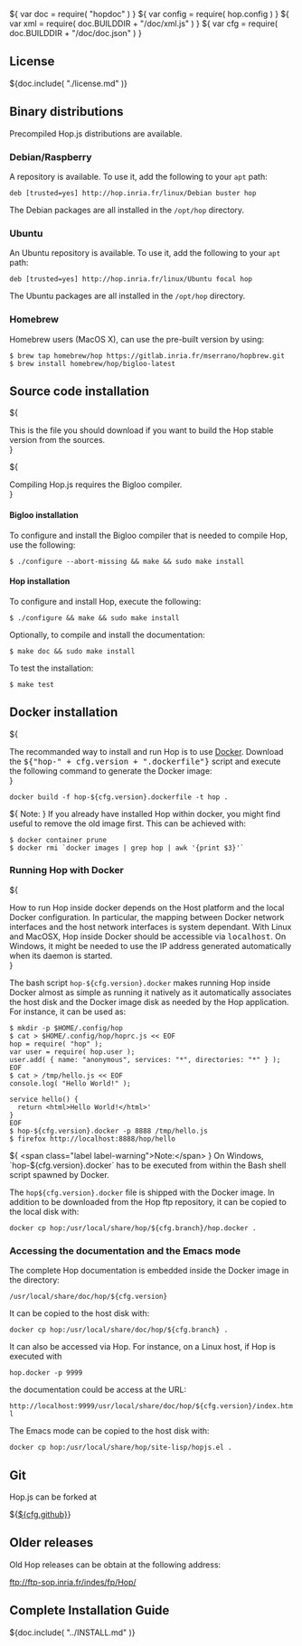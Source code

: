 ${ var doc = require( "hopdoc" ) }
${ var config = require( hop.config ) }
${ var xml = require( doc.BUILDDIR + "/doc/xml.js" ) }
${ var cfg = require( doc.BUILDDIR + "/doc/doc.json" ) }

## License ##

${doc.include( "./license.md" )}

## Binary distributions ##

Precompiled Hop.js distributions are available.

### Debian/Raspberry ###

A repository is available. To use it, add the following
to your `apt` path:

```shell[:@config]
deb [trusted=yes] http://hop.inria.fr/linux/Debian buster hop
```

The Debian packages are all installed in the `/opt/hop` directory.

### Ubuntu ###

An Ubuntu repository is available. To use it, add the following
to your `apt` path:

```shell[:@config]
deb [trusted=yes] http://hop.inria.fr/linux/Ubuntu focal hop
```

The Ubuntu packages are all installed in the `/opt/hop` directory.

### Homebrew ###

Homebrew users (MacOS X), can use the pre-built version by using:

```shell[:@shell]
$ brew tap homebrew/hop https://gitlab.inria.fr/mserrano/hopbrew.git
$ brew install homebrew/hop/bigloo-latest
```

## Source code installation ##

${<div class="row">
  <div class="col-xs-8">
This is the file you should download if you want to build the Hop stable
version from the sources.
  </div>
  <div class="col-xs-4">
    <xml.downloadButton
       class="warning"
       title="Stable"
       icon="glyphicon-download"
       href=${cfg.urlbase + "/hop-" + cfg.version + ".tar.gz"}/>
  </div>
</div>}

${<div class="row">
  <div class="col-xs-8">
Compiling Hop.js requires the Bigloo compiler.
  </div>
  <div class="col-xs-4">
    <xml.downloadButton
       class="danger"
       title="Stable"
       icon="glyphicon-download"
       href=${cfg.bglurlbase + "/bigloo-" + cfg.bglversion + ".tar.gz"}/>
  </div>
</div>}

#### Bigloo installation ####

To configure and install the Bigloo compiler that is needed to compile
Hop, use the following:

```shell[:@shell]
$ ./configure --abort-missing && make && sudo make install
```

#### Hop installation ####

To configure and install Hop, execute the following:

```shell[:@shell]
$ ./configure && make && sudo make install
```

Optionally, to compile and install the documentation:

```shell[:@shell]
$ make doc && sudo make install
```

To test the installation:

```shell[:@shell]
$ make test
```


## Docker installation ##

${<div class="row">
  <div class="col-xs-8">
The recommanded way to install and run Hop is to use
<a href="https://docs.docker.com/install/">Docker</a>. Download the
<tt>${"hop-" + cfg.version + ".dockerfile"}</tt> script and execute the
following command to generate the Docker image:
  </div>
  <div class="col-xs-4">
    <xml.downloadButton
       class="primary"
       title="Stable"
       icon="glyphicon-download"
       href=${cfg.urlbase + "/hop-" + cfg.version + ".dockerfile"}/>
  </div>
</div>}


```shell[:@shell]
docker build -f hop-${cfg.version}.dockerfile -t hop .
```

${ <span class="label label-warning">Note:</span> } If you already have
installed Hop within docker, you might find useful to remove the old
image first. This can be achieved with:

```shell[:@shell]
$ docker container prune
$ docker rmi `docker images | grep hop | awk '{print $3}'`
```


### Running Hop with Docker ###

${<div class="row">
  <div class="col-xs-8">
How to run Hop inside docker depends on the Host platform and the local
Docker configuration. In particular, the mapping between Docker network
interfaces and the host network interfaces is system dependant. With
Linux and MacOSX, Hop inside Docker should be accessible via
<tt>localhost</tt>. On Windows, it might be needed to use the IP address generated
automatically when its daemon is started.
  </div>
  <div class="col-xs-4">
    <xml.downloadButton
       class="primary"
       title="Stable"
       icon="glyphicon-download"
       href=${cfg.urlbase + "/hop-" + cfg.version + ".docker"}/>
  </div>
</div>}

The bash script `hop-${cfg.version}.docker` makes running Hop inside
Docker almost as simple as running it natively as it automatically
associates the host disk and the Docker image disk as needed by the
Hop application. For instance, it can be used as:

```shell[:@shell]
$ mkdir -p $HOME/.config/hop
$ cat > $HOME/.config/hop/hoprc.js << EOF
hop = require( "hop" );
var user = require( hop.user );
user.add( { name: "anonymous", services: "*", directories: "*" } );
EOF
$ cat > /tmp/hello.js << EOF
console.log( "Hello World!" );

service hello() {
  return <html>Hello World!</html>'
}
EOF
$ hop-${cfg.version}.docker -p 8888 /tmp/hello.js
$ firefox http://localhost:8888/hop/hello
```

${ <span class="label label-warning">Note:</span> } On Windows,
`hop-${cfg.version}.docker` has to be executed from within the Bash
shell script spawned by Docker.

The `hop${cfg.version}.docker` file is shipped with the Docker image.
In addition to be downloaded from the Hop ftp repository, it can be
copied to the local disk with:

```shell[:@shell]
docker cp hop:/usr/local/share/hop/${cfg.branch}/hop.docker .
```

### Accessing the documentation and the Emacs mode ###

The complete Hop documentation is embedded inside the Docker image in the
directory:

`/usr/local/share/doc/hop/${cfg.version}`

It can be copied to the host disk with:

```shell[:@shell]
docker cp hop:/usr/local/share/doc/hop/${cfg.branch} .
```

It can also be accessed via Hop. For instance, on a Linux host, if Hop
is executed with

```shell[:@shell]
hop.docker -p 9999
```

the documentation could be access at the URL:

`http://localhost:9999/usr/local/share/doc/hop/${cfg.version}/index.html`

The Emacs mode can be copied to the host disk with:

```shell[:@shell]
docker cp hop:/usr/local/share/hop/site-lisp/hopjs.el .
```

## Git ##

Hop.js can be forked at

${<a href=${cfg.github}>${cfg.github}</a>}


## Older releases ##

Old Hop releases can be obtain at the following address:

<ftp://ftp-sop.inria.fr/indes/fp/Hop/>


## Complete Installation Guide ##


${doc.include( "../INSTALL.md" )}
